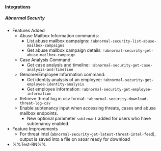 
#### Integrations
##### Abnormal Security
  - Features Added
    - Abuse Mailbox Information commands:
      - List abuse mailbox campaigns: `!abnormal-security-list-abuse-mailbox-campaigns`
      - Get abuse mailbox campaign details: `!abnormal-security-get-abuse-mailbox-campaign`
    - Case Analysis Command:
      - Get case analysis and timeline: `!abnormal-security-get-case-analysis-and-timeline`
    - Genome/Employee Information command:
      - Get identity analysis of an employee: `!abnormal-security-get-employee-identity-analysis`
      - Get employee information: `!abnormal-security-get-employee-information`
    - Retrieve threat log in csv format: `!abnormal-security-download-threat-log-csv`
    - Enable subtenancy input when accessing threats, cases and abuse mailbox endpoints.
      - New optional parameter `subtenant` added for users who have subtenancy enabled.
  - Feature Improvements
    - For threat intel (`abnormal-security-get-latest-threat-intel-feed`), output is saved into a file on xsoar ready for download
  - %%Test-RN%%
 
